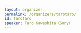 ```yaml
---
layout: organizer
permalink: /organizers/tarotaro/
id: tarotaro
speaker: Taro Kawashita（Sony）
---
```

